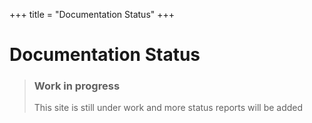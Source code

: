 +++
title = "Documentation Status"
+++

# Documentation Status

> ### Work in progress
>
> This site is still under work and more status reports will be added
